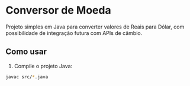 
# Conversor de Moeda

Projeto simples em Java para converter valores de Reais para Dólar, com possibilidade de integração futura com APIs de câmbio.

## Como usar

1. Compile o projeto Java:

```bash
javac src/*.java
